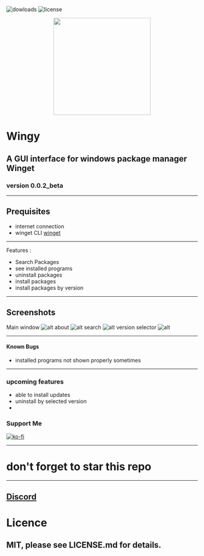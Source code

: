 ![dowloads](https://img.shields.io/github/downloads/stellarNuke/wingy/total?style=for-the-badge) 
![license](https://img.shields.io/github/license/stellarNuke/wingy?style=for-the-badge) 


<p align="center">
  <img height="256" width="256" src="https://i.imgur.com/TyyL0MG.png">
</p>

# Wingy
## A GUI interface for windows package manager Winget



### version 0.0.2_beta

---
## Prequisites
- internet connection 
- winget CLI [winget](https://github.com/microsoft/winget-cli)
---
Features :

- Search Packages
- see installed programs
- uninstall packages
- install packages
- install packages by version

---
## Screenshots
Main window
![alt](https://imgur.com/Xl4pi3O.png)
about
![alt](https://imgur.com/l0520jK.png)
search
![alt](https://imgur.com/stxqZIF.png)
version selector
![alt](https://imgur.com/zurx2dF.png)

---
#### Known Bugs

- installed programs not shown properly sometimes
---
### upcoming features
- able to install updates 
- uninstall by selected version 
- 

### Support Me

[![ko-fi](https://ko-fi.com/img/githubbutton_sm.svg)](https://ko-fi.com/T6T04YCPZ)

---
# don't forget to star this repo
---

## [Discord](https://discord.gg/x4PjEwmWSY)


# Licence

## MIT, please see LICENSE.md for details.
